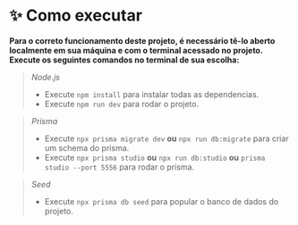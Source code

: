 # **✨ Como executar**

**Para o correto funcionamento deste projeto, é necessário tê-lo aberto localmente em sua máquina e com o terminal acessado no projeto. Execute os seguintes comandos no terminal de sua escolha:**

> _Node.js_
>
> - Execute `npm install` para instalar todas as dependencias.
> - Execute `npm run dev` para rodar o projeto.

> _Prisma_
>
> - Execute `npx prisma migrate dev` **ou** `npx run db:migrate` para criar um schema do prisma.
> - Execute `npx prisma studio` **ou** `npx run db:studio` **ou** `prisma studio --port 5556` para rodar o prisma.

> _Seed_
>
> - Execute `npx prisma db seed` para popular o banco de dados do projeto.
